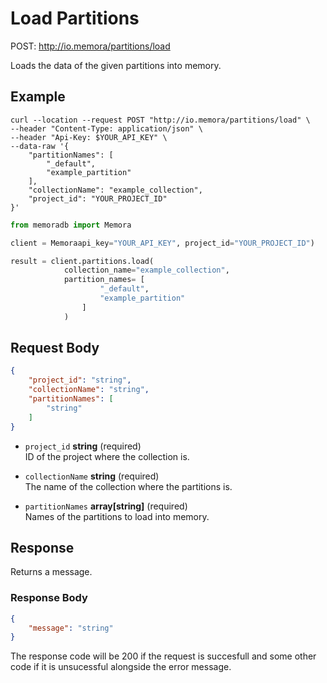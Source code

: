 # Load Partitions

POST: http://io.memora/partitions/load

Loads the data of the given partitions into memory.

## Example


```shell
curl --location --request POST "http://io.memora/partitions/load" \
--header "Content-Type: application/json" \
--header "Api-Key: $YOUR_API_KEY" \
--data-raw '{
    "partitionNames": [
        "_default",
        "example_partition"
    ],
    "collectionName": "example_collection",
    "project_id": "YOUR_PROJECT_ID"
}'
```
```python
from memoradb import Memora

client = Memoraapi_key="YOUR_API_KEY", project_id="YOUR_PROJECT_ID")

result = client.partitions.load(
            collection_name="example_collection",
            partition_names= [
                    "_default",
                    "example_partition"
                ]
            )
```
## Request Body

```json
{
    "project_id": "string",
    "collectionName": "string",
    "partitionNames": [
        "string"
    ]
}
```

- `project_id` __string__ (required)</br> ID of the project where the collection is.

- `collectionName` __string__ (required)</br>The name of the collection where the partitions is.

- `partitionNames` __array[string]__ (required)</br> Names of the partitions to load into memory.


## Response

Returns a message.

### Response Body

```json
{
    "message": "string"
}
```

The response code will be 200 if the request is succesfull and some other code if it is unsucessful alongside the error message.